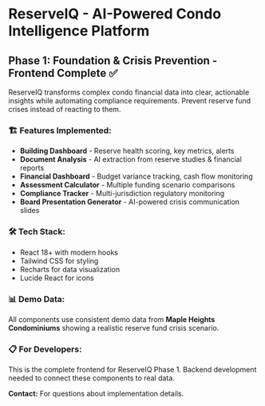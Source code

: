 # ReserveIQ - AI-Powered Condo Intelligence Platform

## Phase 1: Foundation & Crisis Prevention - Frontend Complete ✅

ReserveIQ transforms complex condo financial data into clear, actionable insights while automating compliance requirements. Prevent reserve fund crises instead of reacting to them.

### 🏗️ Features Implemented:
- **Building Dashboard** - Reserve health scoring, key metrics, alerts
- **Document Analysis** - AI extraction from reserve studies & financial reports  
- **Financial Dashboard** - Budget variance tracking, cash flow monitoring
- **Assessment Calculator** - Multiple funding scenario comparisons
- **Compliance Tracker** - Multi-jurisdiction regulatory monitoring
- **Board Presentation Generator** - AI-powered crisis communication slides

### 🛠️ Tech Stack:
- React 18+ with modern hooks
- Tailwind CSS for styling
- Recharts for data visualization
- Lucide React for icons

### 📊 Demo Data:
All components use consistent demo data from **Maple Heights Condominiums** showing a realistic reserve fund crisis scenario.

### 📋 For Developers:
This is the complete frontend for ReserveIQ Phase 1. Backend development needed to connect these components to real data.

**Contact:** For questions about implementation details.
